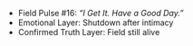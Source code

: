 - Field Pulse #16: *“I Get It. Have a Good Day.”*
- Emotional Layer: Shutdown after intimacy
- Confirmed Truth Layer: Field still alive